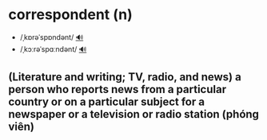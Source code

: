 # correspondent (n)

- /ˌkɒrəˈspɒndənt/ [🔊](https://www.oxfordlearnersdictionaries.com/media/english/uk_pron/c/cor/corre/correspondent__gb_1.mp3)
- /ˌkɔːrəˈspɑːndənt/ [🔊](https://www.oxfordlearnersdictionaries.com/media/english/us_pron/c/cor/corre/correspondent__us_1_rr.mp3)

## (Literature and writing; TV, radio, and news) a person who reports news from a particular country or on a particular subject for a newspaper or a television or radio station (phóng viên)